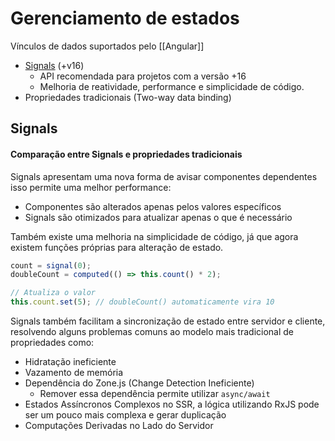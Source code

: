 # Gerenciamento de estados

Vínculos de dados suportados pelo [[Angular]]

- [Signals](https://angular.dev/guide/signals) (+v16)
	- API recomendada para projetos com a versão +16
	- Melhoria de reatividade, performance e simplicidade de código.
- Propriedades tradicionais (Two-way data binding)

## Signals

#### Comparação entre Signals e propriedades tradicionais

Signals apresentam uma nova forma de avisar componentes dependentes isso permite uma melhor performance:

- Componentes são alterados apenas pelos valores específicos
- Signals são otimizados para atualizar apenas o que é necessário

Também existe uma melhoria na simplicidade de código, já que agora existem funções próprias para alteração de estado.

```ts
count = signal(0);
doubleCount = computed(() => this.count() * 2);

// Atualiza o valor
this.count.set(5); // doubleCount() automaticamente vira 10
```

Signals também facilitam a sincronização de estado entre servidor e cliente, resolvendo alguns problemas comuns ao modelo mais tradicional de propriedades como:

- Hidratação ineficiente
- Vazamento de memória
- Dependência do Zone.js (Change Detection Ineficiente)
	- Remover essa dependência permite utilizar `async/await`
- Estados Assíncronos Complexos no SSR, a lógica utilizando RxJS pode ser um pouco mais complexa e gerar duplicação
- Computações Derivadas no Lado do Servidor